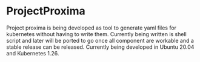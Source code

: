 # ProjectProxima
Project proxima is being developed as tool to generate yaml files for kubernetes without having to write them. Currently being written is shell script and later will be ported to go once all component are workable and a stable release can be released.
Currently being developed in Ubuntu 20.04 and Kubernetes 1.26.
